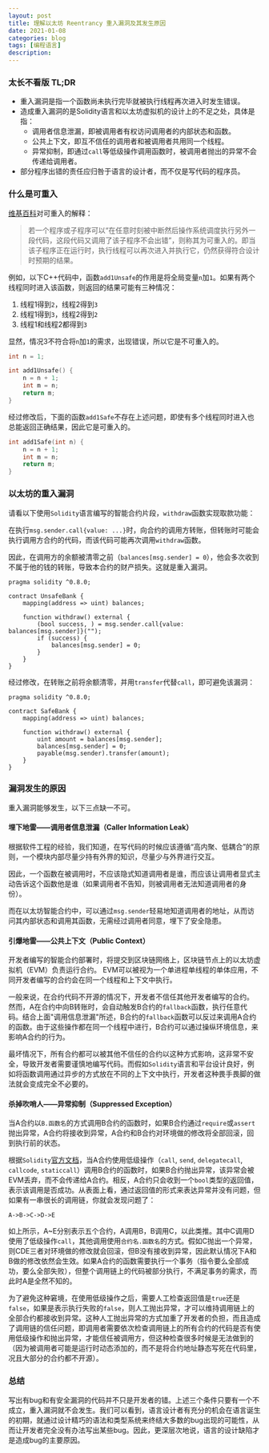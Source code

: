```yaml
---
layout: post
title: 理解以太坊 Reentrancy 重入漏洞及其发生原因
date: 2021-01-08
categories: blog
tags: [编程语言]
description: 
---
```


### 太长不看版 TL;DR

- 重入漏洞是指一个函数尚未执行完毕就被执行线程再次进入时发生错误。
- 造成重入漏洞的是Solidity语言和以太坊虚拟机的设计上的不足之处，具体是指：
    - 调用者信息泄漏，即被调用者有权访问调用者的内部状态和函数。
    - 公共上下文，即互不信任的调用者和被调用者共用同一个线程。
    - 异常抑制，即通过`call`等低级操作调用函数时，被调用者抛出的异常不会传递给调用者。
- 部分程序出错的责任应归咎于语言的设计者，而不仅是写代码的程序员。

### 什么是可重入

[维基百科](https://zh.wikipedia.org/wiki/可重入)对可重入的解释：
> 若一个程序或子程序可以“在任意时刻被中断然后操作系统调度执行另外一段代码，这段代码又调用了该子程序不会出错”，则称其为可重入的。即当该子程序正在运行时，执行线程可以再次进入并执行它，仍然获得符合设计时预期的结果。

例如，以下C++代码中，函数`add1Unsafe`的作用是将全局变量`n`加`1`。如果有两个线程同时进入该函数，则返回的结果可能有三种情况：
1. 线程1得到`2`，线程2得到`3`
2. 线程1得到`3`，线程2得到`2`
3. 线程1和线程2都得到`3`

显然，情况3不符合将`n`加`1`的需求，出现错误，所以它是不可重入的。

```cpp
int n = 1;

int add1Unsafe() {
    n = n + 1;
    int m = n;
    return m;
}
```

经过修改后，下面的函数`add1Safe`不存在上述问题，即使有多个线程同时进入也总能返回正确结果，因此它是可重入的。

```cpp
int add1Safe(int n) {
    n = n + 1;
    int m = n;
    return m;
}
```

### 以太坊的重入漏洞

请看以下使用`Solidity`语言编写的智能合约片段，`withdraw`函数实现取款功能：

在执行`msg.sender.call{value: ...}`时，向合约的调用方转账，但转账时可能会执行调用方合约的代码，而该代码可能再次调用`withdraw`函数。

因此，在调用方的余额被清零之前（`balances[msg.sender] = 0`），他会多次收到不属于他的钱的转账，导致本合约的财产损失。这就是重入漏洞。

```solidity
pragma solidity ^0.8.0;

contract UnsafeBank {
    mapping(address => uint) balances;

    function withdraw() external {
        (bool success, ) = msg.sender.call{value: balances[msg.sender]}("");
        if (success) {
            balances[msg.sender] = 0;
        }
    }
}
```

经过修改，在转账之前将余额清零，并用`transfer`代替`call`，即可避免该漏洞：

```solidity
pragma solidity ^0.8.0;

contract SafeBank {
    mapping(address => uint) balances;

    function withdraw() external {
        uint amount = balances[msg.sender];
        balances[msg.sender] = 0;
        payable(msg.sender).transfer(amount);
    }
}
```

### 漏洞发生的原因

重入漏洞能够发生，以下三点缺一不可。

#### 埋下地雷——调用者信息泄漏（Caller Information Leak）

根据软件工程的经验，我们知道，在写代码的时候应该遵循“高内聚、低耦合”的原则，一个模块内部尽量少持有外界的知识，尽量少与外界进行交互。

因此，一个函数在被调用时，不应该隐式知道调用者是谁，而应该让调用者显式主动告诉这个函数他是谁（如果调用者不告知，则被调用者无法知道调用者的身份）。

而在以太坊智能合约中，可以通过`msg.sender`轻易地知道调用者的地址，从而访问其内部状态和调用其函数，无需经过调用者同意，埋下了安全隐患。


#### 引爆地雷——公共上下文（Public Context）

开发者编写的智能合约部署时，将提交到区块链网络上，区块链节点上的以太坊虚拟机（EVM）负责运行合约。
EVM可以被视为一个单进程单线程的单体应用，不同开发者编写的合约会在同一个线程和上下文中执行。

一般来说，在合约代码不开源的情况下，开发者不信任其他开发者编写的合约。
然而，A在合约中向B转账时，会自动触发B合约的`fallback`函数，执行任意代码。结合上面"调用信息泄漏"所述，B合约的`fallback`函数可以反过来调用A合约的函数。由于这些操作都在同一个线程中进行，B合约可以通过操纵环境信息，来影响A合约的行为。

最坏情况下，所有合约都可以被其他不信任的合约以这种方式影响，这非常不安全，导致开发者需要谨慎地编写代码。而假如`Solidity`语言和平台设计良好，例如将函数调用通过异步的方式放在不同的上下文中执行，开发者这种畏手畏脚的做法就会变成完全不必要的。

#### 杀掉吹哨人——异常抑制（Suppressed Exception）

当A合约以`B.函数名`的方式调用B合约的函数时，如果B合约通过`require`或`assert`抛出异常，A合约将接收到异常，A合约和B合约对环境做的修改将全部回滚，回到执行前的状态。

根据`Solidity`[官方文档](https://docs.soliditylang.org/en/v0.8.0/control-structures.html#panic-via-assert-and-error-via-require)，当A合约使用低级操作（`call`, `send`, `delegatecall`, `callcode`, `staticcall`）调用B合约的函数时，如果B合约抛出异常，该异常会被EVM丢弃，而不会传递给A合约。相反，A合约只会收到一个`bool`类型的返回值，表示该调用是否成功。从表面上看，通过返回值的形式来表达异常并没有问题，但如果有一串很长的调用链，你就会发现问题了：

```
A->B->C->D->E
```

如上所示，A~E分别表示五个合约，A调用B，B调用C，以此类推。其中C调用D使用了低级操作`call`，其他调用使用`合约名.函数名`的方式。假如C抛出一个异常，则CDE三者对环境做的修改就会回滚，但B没有接收到异常，因此默认情况下A和B做的修改依然会生效。如果A合约的函数需要执行一个事务（指令要么全部成功，要么全部失败），但整个调用链上的代码被部分执行，不满足事务的需求，而此时A是全然不知的。

为了避免这种窘境，在使用低级操作之后，需要人工检查返回值是`true`还是`false`，如果是表示执行失败的`false`，则人工抛出异常，才可以维持调用链上的全部合约都接收到异常。这种人工抛出异常的方式加重了开发者的负担，而且造成了调用链的信任问题，即调用者需要依次检查调用链上的所有合约的代码是否有使用低级操作和抛出异常，才能信任被调用方，但这种检查很多时候是无法做到的（因为被调用者可能是运行时动态添加的，而不是将合约地址静态写死在代码里，况且大部分的合约都不开源）。


### 总结

写出有bug和有安全漏洞的代码并不只是开发者的错。上述三个条件只要有一个不成立，重入漏洞就不会发生。我们可以看到，语言设计者有充分的机会在语言诞生的初期，就通过设计精巧的语法和类型系统来终结大多数的bug出现的可能性，从而让开发者完全没有办法写出某些bug。因此，更深层次地说，语言的设计缺陷才是造成bug的主要原因。

